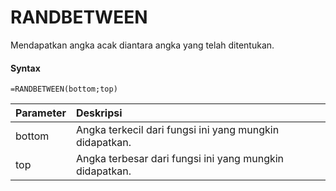 # RANDBETWEEN

Mendapatkan angka acak diantara angka yang telah ditentukan.

#### Syntax

```text
=RANDBETWEEN(bottom;top)
```

| Parameter | Deskripsi |
| :--- | :--- |
| bottom | Angka terkecil dari fungsi ini yang mungkin didapatkan. |
| top | Angka terbesar dari fungsi ini yang mungkin didapatkan. |